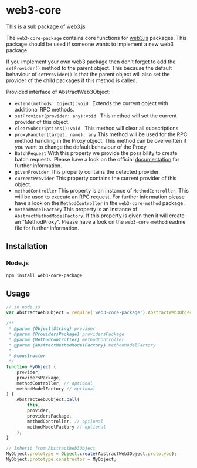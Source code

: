 # web3-core

This is a sub package of [web3.js][repo]

The ```web3-core-package``` contains core functions for [web3.js][repo] packages. This package should be used
if someone wants to implement a new web3 package. 

If you implement your own web3 package then don't forget to add the ```setProvider()``` method to the parent object. 
This because the default behaviour of ```setProvider()``` is that the parent object will also set the provider of the child packages if this method is called.

Provided interface of AbstractWeb3Object:

- ```extend(methods: Object):void ``` Extends the current object with additional RPC methods.
- ```setProvider(provider: any):void ``` This method will set the current provider of this object.
- ```clearSubscriptions():void ``` This method will clear all subscriptions
- ```proxyHandler(target, name): any``` This method will be used for the RPC method handling in the Proxy object. This method can be overwritten if you want to change the default behaviour of the Proxy.
- ```BatchRequest``` With this property we provide the possibility to create batch requests. Please have a look on the official [documentation][docs] for further information.
- ```givenProvider``` This property contains the detected provider.
- ```currentProvider``` This property contains the current provider of this object.
- ```methodController``` This property is an instance of ```MethodController```. This will be used to execute an RPC request. For further information please have a look on the ```MethodController``` in the ```web3-core-method``` package.
- ```methodModelFactory``` This property is an instance of ```AbstractMethodModelFactory```. If this property is given then it will create an "MethodProxy". Please have a look on the ```web3-core-method```readme file for further information.

## Installation

### Node.js

```bash
npm install web3-core-package
```

## Usage

```js
// in node.js
var AbstractWeb3Object = require('web3-core-package').AbstractWeb3Object;

/**
 * @param {Object|String} provider
 * @param {ProvidersPackage} providersPackage
 * @param {MethodController} methodController
 * @param {AbstractMethodModelFactory} methodModelFactory
 * 
 * @constructor
 */
function MyObject (
    provider,
    providersPackage,
    methodController, // optional
    methodModelFactory // optional
) {
    AbstractWeb3Object.call(
        this,
        provider,
        providersPackage,
        methodController, // optional
        methodModelFactory // optional
    );
}

// Inherit from AbstractWeb3Object
MyObject.prototype = Object.create(AbstractWeb3Object.prototype);
MyObject.prototype.constructor = MyObject;
```

[docs]: http://web3js.readthedocs.io/en/1.0/
[repo]: https://github.com/ethereum/web3.js
